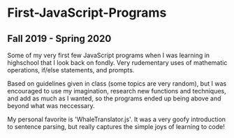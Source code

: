 # First-JavaScript-Programs
## Fall 2019 - Spring 2020
Some of my very first few JavaScript programs when I was learning in highschool that I look back on fondly. Very rudementary uses of mathematic operations, if/else statements, and prompts.

Based on guidelines given in class (some topics are very random), but I was encouraged to use my imagination, research new functions and techniques, and add as much as I wanted, so the programs ended up being above and beyond what was neccessary.

My personal favorite is 'WhaleTranslator.js'. It was a very goofy introduction to sentence parsing, but really captures the simple joys of learning to code!
